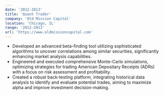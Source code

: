 ```yaml
---
date: '2012-2013'
title: 'Quant Trader'
company: 'Old Mission Capital'
location: 'Chicago, IL'
range: '2012-2013'
url: 'https://www.oldmissioncapital.com'
---
```


- Developed an advanced beta-finding tool utilizing sophisticated algorithms to uncover correlations among similar securities, significantly enhancing market analysis capabilities.
- Engineered and executed comprehensive Monte-Carlo simulations, optimizing strategies for trading American Depositary Receipts (ADRs) with a focus on risk assessment and profitability.
- Created a robust back-testing platform, integrating historical data analysis to identify and evaluate potential trades, aiming to maximize alpha and improve investment decision-making.
